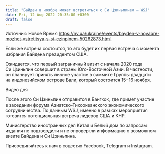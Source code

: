 ```yaml
---
title: "Байден в ноябре может встретиться с Си Цзиньпинем — WSJ"
date: Fri, 12 Aug 2022 20:35:00 +0300
draft: false
---
```

Источник: Новое Время https://nv.ua/ukraine/events/bayden-v-noyabre-mozhet-vstretitsya-s-si-czinpinem-50262873.html


 Если же встреча состоится, то это будет их первая встреча с момента избрания Байдена президентом США.

Ожидается, что первый заграничный визит с начала 2020 года Си Цзиньпин совершит в страны Юго-Восточной Азии. В частности, он планирует принять личное участие в саммите Группы двадцати на индонезийском острове Бали, который состоится 15−16 ноября.

 Видео дня  

После этого Си Цзиньпин отправится в Бангкок, где примет участие в заседании форума Азиатско-Тихоокеанского экономического сотрудничества. По данным WSJ, именно в рамках мероприятия готовится потенциальная встреча лидеров США и КНР.

Министерство иностранных дел Китая и Белый дом по запросам издания не подтвердили и не опровергли информацию о возможном визите Байдена и Си Цзиньпина.

Присоединяйтесь к нам в соцсетях Facebook, Telegram и Instagram.

